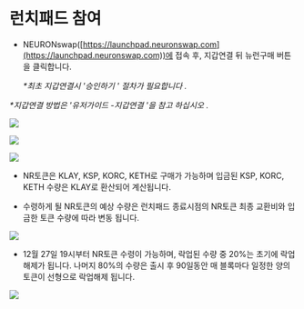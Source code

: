 # 런치패드 참여

*   NEURONswap([https://launchpad.neuronswap.com](https://launchpad.neuronswap.com))에 접속 후, 지갑연결 뒤  뉴런구매 버튼을 클릭합니다.

    _\*최초 지갑연결시  '승인하기 ' 절차가 필요합니다 ._

&#x20;     _\*지갑연결 방법은 '유저가이드 -지갑연결 '을 참고 하십시오 ._      &#x20;

![](../.gitbook/assets/런치패드참여하기\_1.jpg)

![](<../.gitbook/assets/런치패드참여하기\_1 사본.jpg>)

![](<../.gitbook/assets/런치패드참여하기\_1 사본 2.jpg>)

* NR토큰은 KLAY, KSP, KORC, KETH로 구매가 가능하며 입금된 KSP, KORC, KETH 수량은 KLAY로 환산되어 계산됩니다.



* 수령하게 될 NR토큰의 예상 수량은 런치패드 종료시점의 NR토큰 최종 교환비와 입금한 토큰 수량에 따라 변동 됩니다.

![](<../.gitbook/assets/런치패드참여하기\_1 사본 3.jpg>)

* 12월 27일 19시부터 NR토큰 수령이 가능하며, 락업된 수량 중 20%는 초기에 락업 해제가 됩니다. 나머지 80%의 수량은 출시 후 90일동안 매 블록마다 일정한 양의 토큰이 선형으로 락업해제 됩니다.

![](<../.gitbook/assets/런치패드참여하기\_1 사본 4.jpg>)
